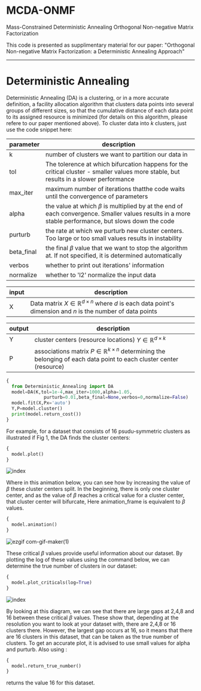 # MCDA-ONMF
Mass-Constrained Deterministic Annealing Orthogonal Non-negative Matrix Factorization

This code is presented as supplimentary material for our paper:
"Orthogonal Non-negative Matrix Factorization: a Deterministic Annealing Approach"

------------------------------------------------------------
# Deterministic Annealing
Deterministic Annealing (DA) is a clustering, or in a more accurate definition, a facility allocation algorithm that clusters data points into several groups of different sizes, so that the cumulative distance of each data point to its assigned resource is minimized (for details on this algorithm, please refere to our paper mentioned above). To cluster data into $k$ clusters, just use the code snippet here:


| parameter      | description |
| ----------- | ----------- |
| k      | number of clusters we want to partition our data in       |
| tol   | The tolerence at which bifurcation happens for the critical cluster - smaller values more stable, but results in a slower performance        |
| max_iter   | maximum number of iterations thatthe code waits until the convergence of parameters        |
| alpha   | the value at which $\beta$ is multiplied by at the end of each convergence. Smaller values results in a more stable performance, but slows down the code        |
| purturb   | the rate at which we purturb new cluster centers. Too large or too small values results in instability        |
| beta_final   | the final $\beta$ value that we want to stop the algorithm at. If not specified, it is determined automatically        |
| verbos   | whether to print out iterations' information         |
| normalize   | whether to 'l2' normalize the input data        |

| input   | description        |
| ----------- | ----------- |
| X | Data matrix $X \in \mathbb{R}^{d \times n}$ where $d$ is each data point's dimension and $n$ is the number of data points|


| output   | description        |
| ----------- | ----------- |
| Y | cluster centers (resource locations) $Y \in \mathbb{R}^{d \times k}$ |
| P | associations matrix $P \in \mathbb{R}^{k \times n}$ determining the belonging of each data point to each cluster center (resource)|

```python
{ 
  from Deterministic_Annealing import DA
  model=DA(K,tol=1e-4,max_iter=1000,alpha=1.05,
              purturb=0.01,beta_final=None,verbos=0,normalize=False)
  model.fit(X,Px='auto')
  Y,P=model.cluster()
  print(model.return_cost())
}
```
For example, for a dataset that consists of 16 psudu-symmetric clusters as illustrated if Fig 1, the DA finds the cluster centers:
```python
{ 
  model.plot()
}
```
![index](https://user-images.githubusercontent.com/50495107/182255163-d78a7d72-ea34-4a4f-ba32-5afc1fbfcd38.png)

Where in this animation below, you can see how by increasing the value of $\beta$ these cluster centers split. In the beginning, there is only one cluster center, and as the value of $\beta$ reaches a critical value for a cluster center, that cluster center will bifurcate, Here animation_frame is equivalent to $\beta$ values.
```python
{ 
  model.animation()
}
```
![ezgif com-gif-maker(1)](https://user-images.githubusercontent.com/50495107/182254523-c07d2473-0a44-4261-b90f-74c6b022b1d7.gif)

These critical $\beta$ values provide useful information about our dataset. By plotting the log of these values using the command below, we can determine the true number of clusters in our dataset:

```python
{ 
  model.plot_criticals(log=True)
}
```
![index](https://user-images.githubusercontent.com/50495107/182256886-e245ce07-2e2e-4fa5-9515-38abd7bbfef4.png)

By looking at this diagram, we can see that there are large gaps at 2,4,8 and 16 between these critical $\beta$ values. These show that, depending at the resolution you want to look at your dataset with, there are 2,4,8 or 16 clusters there. However, the largest gap occurs at 16, so it means that there are 16 clusters in this dataset, that can be taken as the true number of clusters. To get an accurate plot, it is advised to use small values for alpha and purturb.
Also using :
```python
{ 
  model.return_true_number()
}
```
returns the value 16 for this dataset.


